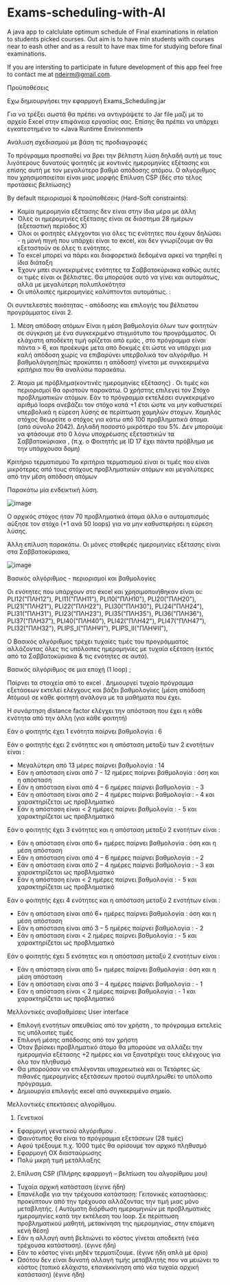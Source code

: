 # Exams-scheduling-with-AI
A java app to calclulate optimum schedule of Final examinations in relation to students picked courses.
Out aim is to have min students with courses near to eash other and as a result to have max time for studying before final examinations.

If you are intersting to participate in future development of this app feel free to contact me at ndeirm@gmail.com.

Προϋποθέσεις

Eχω δημιουργήσει την εφαρμογή Exams_Scheduling.jar 

Για να τρέξει σωστά θα πρέπει να αντιγράψετε το Jar file μαζί με το αρχείο Excel στην επιφάνεια εργασίας σας.
Επίσης θα πρέπει να υπάρχει εγκατεστημένο το «Java Runtime Environment» 


Ανάλυση σχεδιασμού με βάση τις προδιαγραφές

Το πρόγραμμα προσπαθεί να βρει την βέλτιστη λύση δηλαδή αυτή με  τους λιγότερους δυνατούς φοιτητές με κοντινές ημερομηνίες εξέτασης και επίσης αυτή με τον μεγαλύτερο βαθμό απόδοσης ατόμου. O αλγόριθμος που χρησιμοποιείται είναι μιας μορφής Επίλυση CSP (δές στο τέλος προτάσεις βελτίωσης)

By default περιορισμοί & προϋποθέσεις (Hard-Soft constraints):

-	Καμία ημερομηνία εξέτασης δεν είναι στην ίδια μέρα με άλλη
-	Όλες οι ημερομηνίες εξέτασης είναι σε διάστημα 28 ημέρων (εξεταστική περίοδος Χ)
-	Όλοι οι φοιτητές ελέγχονται για όλες τις ενότητες που έχουν δηλώσει - η μονή πηγή που υπάρχει είναι το excel, και δεν γνωρίζουμε αν θα εξεταστούν σε όλες τι ενότητες.
-	Το excel μπορεί να πάρει και διαφορετικά δεδομένα αρκεί να τηρηθεί η ίδια διάταξη
-	Έχουν μπει συγκεκριμένες ενότητες τα Σαββατοκύριακα καθώς αυτές οι τιμές είναι οι βέλτιστες. Θα μπορούσε αυτό να γίνει και αυτομάτως, αλλά με μεγαλύτερη πολυπλοκότητα
-	Οι υπόλοιπες ημερομηνίες καλύπτονται αυτομάτως. :

Οι συντελεστές ποιότητας - απόδοσης και επιλογής του βέλτιστου προγράμματος είναι 2.

1)	Μέση απόδοση ατόμων
Είναι η μέση βαθμολογία όλων των φοιτητών σε σύγκριση με ένα συγκεκριμένο στιγμιότυπο του προγράμματος. Οι ελάχιστη αποδέκτη τιμή ορίζεται από εμάς , στο πρόγραμμα είναι πάντα > 6, και προέκυψε μετα από δοκιμές έτι ώστε να υπάρχει μια καλή απόδοση χωρίς να επιβαρύνει υπερβολικά τον αλγόριθμο.  Η βαθμολόγηση(πώς προκύπτει η απόδοση) γίνεται με συγκεκριμένα κριτήρια που θα αναλύσω παρακάτω.

2)	Άτομα με πρόβλημα(κοντινές ημερομηνίες εξέτασης) . 
Οι τιμές και περιορισμοί θα οριστούν παρακάτω. Ο χρήστης επιλεγεί τον Στόχο προβληματικών ατόμων. Εάν το πρόγραμμα εκτελέσει συγκεκριμένο αριθμό loops ανεβάζει τον στόχο κατά +1 έτσι ώστε να μην καθυστερεί υπερβολικά η εύρεση λύσης σε περίπτωση χαμηλών στοχων.
Χαμηλός στόχος θεωρείτε ο στόχος για κάτω από 100 προβληματικά άτομα. (από σύνολο 2042). Δηλαδή ποσοστό μικρότερο του 5%.  Δεν μπορούμε να φτάσουμε στο 0 λόγω υποχρέωσης εξεταστικών τα Σαββατοκύριακα , (π.χ. ο Φοιτητής  με ID 17 έχει πάντα πρόβλημα με την υπάρχουσα δομη)

Κριτήριο τερματισμού
Τα κριτήρια τερματισμού είναι οι τιμές που είναι μικρότερες από τους στόχους προβληματικών ατόμων και μεγαλύτερες από την μέση απόδοση ατόμων 
 


Παρακάτω μία ενδεικτική λύση. 

![image](https://user-images.githubusercontent.com/44282072/150795692-9ed8ed1e-ec32-460d-a1b5-4909b70d4730.png)

Ο αρχικός στόχος ήταν 70 προβληματικά άτομα άλλα o αυτοματισμός αύξησε τον στόχο (+1 ανά 50 loops) για να μην καθυστερήσει η εύρεση λύσης.

Άλλη επίλυση παρακάτω.  Οι μόνες σταθερές ημερομηνίες εξέτασης είναι στα Σαββατοκύριακα,
 
![image](https://user-images.githubusercontent.com/44282072/150795749-841863ac-0795-42f8-b118-b5a15f12a2ff.png)



 
Βασικός αλγόριθμος - περιορισμοί και βαθμολογίες

Οι ενότητες που υπάρχουν στο excel και χρησιμοποιήθηκαν είναι οι:
PLI12("ΠΛΗ12"),
PLI11("ΠΛΗ11"),
PLI10("ΠΛΗ10"),
PLI20("ΠΛΗ20"),
PLI21("ΠΛΗ21"),
PLI22("ΠΛΗ22"),
PLI30("ΠΛΗ30"),
PLI24("ΠΛΗ24"),
PLI31("ΠΛΗ31"),
PLI23("ΠΛΗ23"),
PLI35("ΠΛΗ35"),
PLI36("ΠΛΗ36"),
PLI37("ΠΛΗ37"),
PLI40("ΠΛΗ40"),
PLI42("ΠΛΗ42"),
PLI47("ΠΛΗ47"),
PLI32("ΠΛΗ32"),
PLIPS_I("ΠΛΗΨΙ"),
PLIPS_II("ΠΛΗΨΙΙ"),


Ο Βασικός αλγόριθμος τρέχει τυχαίες τιμές του προγράμματος αλλάζοντας όλες τις υπόλοιπες ημερομηνίες με τυχαία εξέταση (εκτός από τα Σαββατοκύριακα & τις ενότητες σε αυτά). 

Βασικός αλγόριθμος σε μια εποχή (1 loop) ;

Παίρνει τα στοιχεία από το excel .
Δημιουργεί τυχαίο πρόγραμμα εξετάσεων εκτελεί ελέγχους και βάζει βαθμολογίιες (μέση απόδοση Ατόμου) σε κάθε φοιτητή ανάλογα με τα μαθήματα που έχει. 

Η συνάρτηση distance factor ελέγχει την απόσταση που έχει η κάθε ενότητα από την άλλη (για κάθε φοιτητή)
 

Εάν ο φοιτητής έχει 1 ενότητα
παίρνει βαθμολογία : 6

Εάν ο φοιτητής έχει 2 ενότητες και η απόσταση μεταξύ των 2 ενοτήτων είναι :
-	Μεγαλύτερη από 13 μέρες  παίρνει βαθμολογία : 14
-	Εάν η απόσταση είναι από 7 - 12 ημέρες  παίρνει βαθμολογία : όση και η απόσταση
-	Εάν η απόσταση είναι από 4 – 6 ημέρες παίρνει βαθμολογία : - 3
-	Εάν η απόσταση είναι από 2 – 4 ημέρες παίρνει βαθμολογία : - 4 και χαρακτηρίζεται ως προβληματικό
-	Εάν η απόσταση είναι < 2 ημέρες παίρνει βαθμολογία : - 5 και χαρακτηρίζεται ως προβληματικό

Εάν ο φοιτητής έχει 3 ενότητες και η απόσταση μεταξύ  2 ενοτήτων είναι :
-	Εάν η απόσταση είναι από 6+ ημέρες  παίρνει βαθμολογία : όση και η μέση απόσταση
-	Εάν η απόσταση είναι από 4 – 6 ημέρες παίρνει βαθμολογία : - 2
-	Εάν η απόσταση είναι από 2 – 4 ημέρες παίρνει βαθμολογία : - 3 και χαρακτηρίζεται ως προβληματικό
-	Εάν η απόσταση είναι < 2 ημέρες παίρνει βαθμολογία : - 5 και χαρακτηρίζεται ως προβληματικό


Εάν ο φοιτητής έχει 4 ενότητες και η απόσταση μεταξύ  2 ενοτήτων είναι :
-	Εάν η απόσταση είναι από 6+ ημέρες  παίρνει βαθμολογία : όση και η μέση απόσταση
-	Εάν η απόσταση είναι από 3 – 5 ημέρες παίρνει βαθμολογία : - 2 
-	Εάν η απόσταση είναι < 2 ημέρες παίρνει βαθμολογία : - 5 και χαρακτηρίζεται ως προβληματικό

Εάν ο φοιτητής έχει 5 ενότητες και η απόσταση μεταξύ  2 ενοτήτων είναι :
-	Εάν η απόσταση είναι από 5+ ημέρες  παίρνει βαθμολογία : όση και η μέση απόσταση
-	Εάν η απόσταση είναι από 3 – 4 ημέρες παίρνει βαθμολογία : - 1 
-	Εάν η απόσταση είναι < 2 ημέρες παίρνει βαθμολογία : - 1 και χαρακτηρίζεται ως προβληματικό


Μελλοντικές αναβαθμίσεις User interface

-	Επιλογή ενοτήτων απευθείας από τον χρήστη , το πρόγραμμα εκτελείς τις υπόλοιπες τιμές
-	Επιλογή μέσης απόδοσης από τον χρήστη 
-	Όταν βρίσκει προβληματικό άτομο θα μπορούσε να αλλάζει την ημερομηνία εξέτασης +2 ημέρες και να ξανατρέχει τους ελέγχους για όλο τον πληθυσμό
-	Θα μπορούσαν να επιλέγονται υποχρεωτικά και οι Τετάρτες ώς πιθανές ημερομηνίες εξετάσεων προτού συμπληρωθεί το υπόλοιπο πρόγραμμα.
-	Δημιουργία επιλογής excel από συγκεκριμένο σημείο.

Μελλοντικές επεκτάσεις αλγορίθμου.

1)	Γενετικοί
-	Εφαρμογή γενετικού αλγόριθμου . 
-	Φαινότυπος θα είναι το πρόγραμμα εξετάσεων (28 τιμές)
-	Αφού τρέξουμε π.χ. 1000 τιμές θα ορίσουμε τον αρχικό πληθυσμό
-	Εφαρμογή OX διασταύρωσης  
-	Πολύ μικρή τιμή μετάλλαξης

2)	Επίλυση CSP (Πλήρης εφαρμογή – βελτίωση του αλγορίθμου μου)
-	Τυχαία αρχική κατάσταση (έγινε ήδη)
-	Επανέλαβε για την τρέχουσα κατάσταση:
Γειτονικές καταστάσεις: προκύπτουν από την τρέχουσα αλλάζοντας την τιμή μιας μόνο μεταβλητής.
( Αυτόματη διόρθωση ημερομηνιών με προβληματικές ημερομηνίες κατά την εκτέλεση του loop. Σε περίπτωση προβληματικού μαθητή, μετακίνηση της ημερομηνίας, στην επόμενη κενή θέση)
-	Εάν η αλλαγή αυτή βελτιώνει το κόστος γίνεται αποδεκτή (νέα τρέχουσα κατάσταση). (έγινε ήδη)
-	Εάν το κόστος γίνει μηδέν τερματίζουμε. (έγινε ήδη απλά με όριο)
-	Ωσότου δεν είναι δυνατή αλλαγή τιμής μεταβλητής που να μειώνει το κόστος
(τοπικό ελάχιστο, επανεκκίνηση από νέα τυχαία αρχική κατάσταση) (έγινε ήδη)



